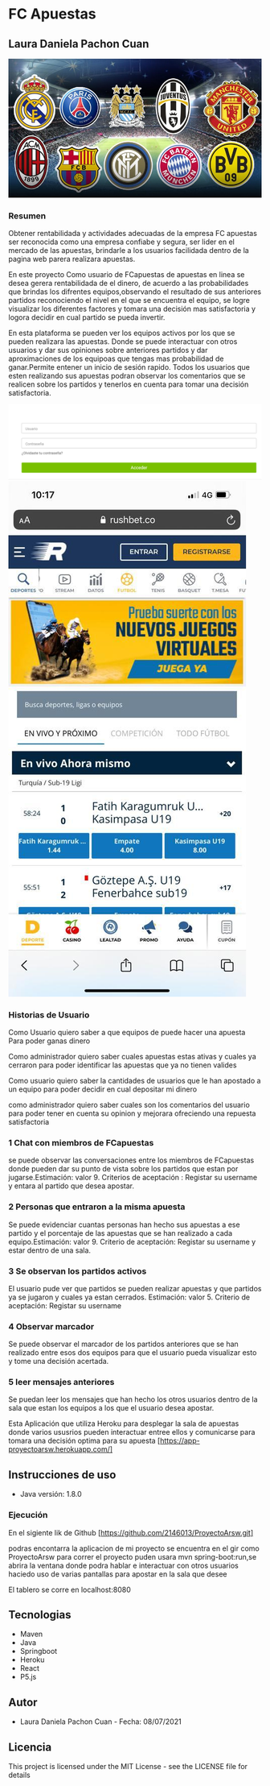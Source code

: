 # FC Apuestas
## Laura Daniela Pachon Cuan
![Pagina Principal](img/imagen1.jpg)

### Resumen 
Obtener rentabilidada y actividades adecuadas de la empresa FC apuestas ser reconocida como una empresa
confiabe y segura, ser lider en el mercado de las apuestas, brindarle a los usuarios facilidada dentro 
de la pagina web parera realizara apuestas.

En este proyecto Como usuario de FCapuestas de apuestas en linea se desea gerera rentabilidada de el dinero,
de acuerdo a las probabilidades que brindas los difrentes equipos,observando el resultado de sus anteriores partidos 
reconociendo el nivel en el que se encuentra el equipo, se logre visualizar los diferentes factores y 
tomara una decisión mas satisfactoria y logora decidir en cual partido se pueda invertir. 

En esta plataforma se pueden ver los equipos activos por los que se pueden realizara las apuestas.
Donde se puede interactuar con otros usuarios y dar sus opiniones sobre anteriores partidos y dar 
aproximaciones de los equipoas que tengas mas probabilidad de ganar.Permite entener un inicio de 
sesión rapido. Todos los usuarios que esten realizando sus apuestas podran observar los comentarios
que se realicen sobre los partidos y tenerlos en cuenta para tomar una decisión satisfactoria.

![Pagina Principal](img/imagen2.PNG)
![Pagina Principal](img/imagen3.jpeg)

### Historias de Usuario 
 Como Usuario 
 quiero saber a que equipos de puede hacer una apuesta  
 Para poder ganas dinero
 
 Como administrador
 quiero saber cuales apuestas estas ativas y cuales ya cerraron
 para poder identificar las apuestas que ya no tienen valides  
 
 Como usuario 
 quiero saber la cantidades de usuarios que le han apostado a un equipo
 para poder decidir en cual depositar mi dinero 
  
 como administrador 
 quiero saber cuales son los comentarios del usuario 
 para poder tener en cuenta su opinion y mejorara ofreciendo una repuesta satisfactoria 
 
### 1 Chat con miembros de FCapuestas
 
 se puede observar las conversaciones entre los miembros de FCapuestas donde pueden dar 
 su punto de vista sobre los partidos que estan por jugarse.Estimación: valor 9. Criterios de
 aceptación : Registar su username y entara al partido que desea apostar.
 
### 2 Personas que entraron a la misma apuesta
 
 Se puede evidenciar cuantas personas han hecho sus apuestas a ese partido y el porcentaje
 de las apuestas que se han realizado a cada equipo.Estimación: valor 9. Criterio de aceptación: 
 Registar su username y estar dentro de una sala.
 
### 3 Se observan los partidos activos 
 
 El usuario pude ver que partidos se pueden realizar apuestas y que partidos ya se jugaron y cuales
 ya estan cerrados. Estimación: valor 5. Criterio de aceptación: Registar su username
 
### 4 Observar marcador 
 
 Se puede observar el marcador de los partidos anteriores que se han realizado entre esos dos equipos
 para que el usuario pueda visualizar esto y tome una decisión acertada.
 
### 5 leer mensajes anteriores
 
 Se puedan leer los mensajes que han hecho los otros usuarios dentro de la sala que estan los equipos
 a los que el usuario desea apostar.
 
 
  Esta Aplicación que utiliza Heroku para desplegar la sala de apuestas donde varios ususrios pueden interactuar entree ellos y 
 comunicarse para tomara una decisión optima para su apuesta 
[https://app-proyectoarsw.herokuapp.com/]
## Instrucciones de uso

* Java versión: 1.8.0

### Ejecución

En el sigiente lik de Github 
[https://github.com/2146013/ProyectoArsw.git]

podras encontarra la aplicacion de mi proyecto se encuentra en el gir como ProyectoArsw
para correr el proyecto puden usara mvn spring-boot:run,se abrira la ventana 
donde podra hablar e interactuar con otros usuarios haciedo uso de varias pantallas para apostar en la sala que desee

El tablero se corre en localhost:8080

## Tecnologias
* Maven
* Java
* Springboot
* Heroku
* React
* P5.js

## Autor
* Laura Daniela Pachon Cuan  - Fecha: 08/07/2021

## Licencia
This project is licensed under the MIT License - see the LICENSE file for details

